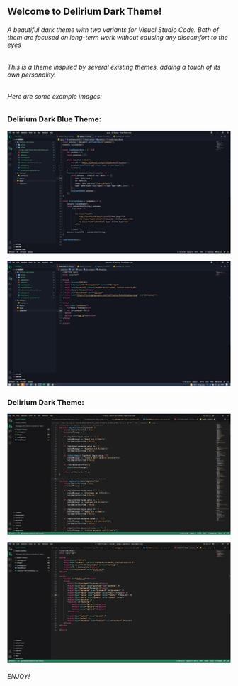 ## Welcome to Delirium Dark Theme!

###### A beautiful dark theme with two variants for Visual Studio Code. Both of them are focused on long-term work without causing any discomfort to the eyes

###### This is a theme inspired by several existing themes, adding a touch of its own personality.

###### Here are some example images:

### Delirium Dark Blue Theme:

![javascript sample](./img/javascript-sample.jpg)

![html sample](./img/html-sample.jpg)

### Delirium Dark Theme:

![javascript sample](./img/javascript-dark-sample.jpg)

![html sample](./img/html-dark-sample.jpg)

###### ENJOY!
